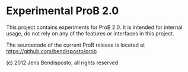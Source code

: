 # Experimental ProB 2.0

This project contains experiments for ProB 2.0.
It is intended for internal usage, do not rely on any of the features or interfaces in this project. 

The sourcecode of the current ProB release is located at https://github.com/bendisposto/prob


  
(c) 2012 Jens Bendisposto, all rights reserved
